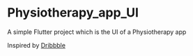 # Physiotherapy_app_UI

A simple Flutter project which is the UI of a Physiotherapy app

Inspired by [Dribbble](https://dribbble.com/shots/17650389-Physiotherapy-App)

